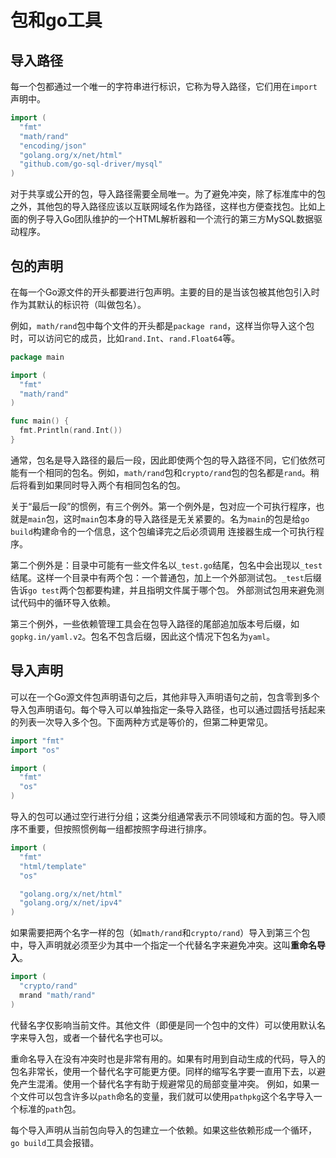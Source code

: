 # 包和go工具

## 导入路径

每一个包都通过一个唯一的字符串进行标识，它称为导入路径，它们用在`import`声明中。

```go
import (
  "fmt"
  "math/rand"
  "encoding/json"
  "golang.org/x/net/html"
  "github.com/go-sql-driver/mysql"
)
```

对于共享或公开的包，导入路径需要全局唯一。为了避免冲突，除了标准库中的包之外，其他包的导入路径应该以互联网域名作为路径，这样也方便查找包。比如上面的例子导入Go团队维护的一个HTML解析器和一个流行的第三方MySQL数据驱动程序。

## 包的声明

在每一个Go源文件的开头都要进行包声明。主要的目的是当该包被其他包引入时作为其默认的标识符（叫做包名）。

例如，`math/rand`包中每个文件的开头都是`package rand`，这样当你导入这个包时，可以访问它的成员，比如`rand.Int`、`rand.Float64`等。

```go
package main

import (
  "fmt"
  "math/rand"
)

func main() {
  fmt.Println(rand.Int())
}
```

通常，包名是导入路径的最后一段，因此即使两个包的导入路径不同，它们依然可能有一个相同的包名。例如，`math/rand`包和`crypto/rand`包的包名都是`rand`。稍后将看到如果同时导入两个有相同包名的包。

关于“最后一段”的惯例，有三个例外。第一个例外是，包对应一个可执行程序，也就是`main`包，这时`main`包本身的导入路径是无关紧要的。名为`main`的包是给`go build`构建命令的一个信息，这个包编译完之后必须调用
连接器生成一个可执行程序。

第二个例外是：目录中可能有一些文件名以`_test.go`结尾，包名中会出现以`_test`结尾。这样一个目录中有两个包：一个普通包，加上一个外部测试包。`_test`后缀告诉`go test`两个包都要构建，并且指明文件属于哪个包。
外部测试包用来避免测试代码中的循环导入依赖。

第三个例外，一些依赖管理工具会在包导入路径的尾部追加版本号后缀，如`gopkg.in/yaml.v2`。包名不包含后缀，因此这个情况下包名为`yaml`。

## 导入声明

可以在一个Go源文件包声明语句之后，其他非导入声明语句之前，包含零到多个导入包声明语句。每个导入可以单独指定一条导入路径，也可以通过圆括号括起来的列表一次导入多个包。下面两种方式是等价的，但第二种更常见。

```go
import "fmt"
import "os"

import (
  "fmt"
  "os"
)
```

导入的包可以通过空行进行分组；这类分组通常表示不同领域和方面的包。导入顺序不重要，但按照惯例每一组都按照字母进行排序。

```go
import (
  "fmt"
  "html/template"
  "os"

  "golang.org/x/net/html"
  "golang.org/x/net/ipv4"
)
```

如果需要把两个名字一样的包（如`math/rand`和`crypto/rand`）导入到第三个包中，导入声明就必须至少为其中一个指定一个代替名字来避免冲突。这叫**重命名导入**。

```go
import (
  "crypto/rand"
  mrand "math/rand"
)
```

代替名字仅影响当前文件。其他文件（即便是同一个包中的文件）可以使用默认名字来导入包，或者一个替代名字也可以。

重命名导入在没有冲突时也是非常有用的。如果有时用到自动生成的代码，导入的包名非常长，使用一个替代名字可能更方便。同样的缩写名字要一直用下去，以避免产生混淆。使用一个替代名字有助于规避常见的局部变量冲突。
例如，如果一个文件可以包含许多以`path`命名的变量，我们就可以使用`pathpkg`这个名字导入一个标准的`path`包。

每个导入声明从当前包向导入的包建立一个依赖。如果这些依赖形成一个循环，`go build`工具会报错。